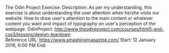 The Odin Project Exercise:
Description: As per my understanding, this exercise is about understanding the user attention when he/she visits our website.
             How to draw user's attention to the main content or whatever content you want and impact of typography on user's
             perception of the webpage.
OdinProject:   http://www.theodinproject.com/courses/html5-and-css3/lessons/design-teardown             
Reference URL: https://www.smashingmagazine.com/
Start: 12 January 2016, 6:00 PM
End:
